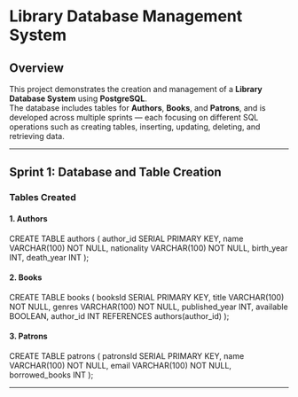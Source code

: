 # Library Database Management System

## Overview
This project demonstrates the creation and management of a **Library Database System** using **PostgreSQL**.  
The database includes tables for **Authors**, **Books**, and **Patrons**, and is developed across multiple sprints — each focusing on different SQL operations such as creating tables, inserting, updating, deleting, and retrieving data.

---

## Sprint 1: Database and Table Creation

### Tables Created

#### 1. Authors
CREATE TABLE authors (
  author_id SERIAL PRIMARY KEY,
  name VARCHAR(100) NOT NULL,
  nationality VARCHAR(100) NOT NULL,
  birth_year INT,
  death_year INT
);

#### 2. Books
CREATE TABLE books (
  booksId SERIAL PRIMARY KEY,
  title VARCHAR(100) NOT NULL,
  genres VARCHAR(100) NOT NULL,
  published_year INT,
  available BOOLEAN,
  author_id INT REFERENCES authors(author_id)
);

#### 3. Patrons
CREATE TABLE patrons (
  patronsId SERIAL PRIMARY KEY,
  name VARCHAR(100) NOT NULL,
  email VARCHAR(100) NOT NULL,
  borrowed_books INT
);

---